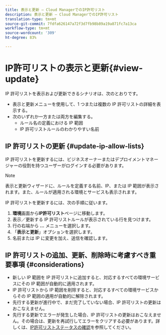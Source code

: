 ```yaml
---
title: 表示と更新 — Cloud ManagerでのIP許可リスト
description: 表示と更新 — Cloud ManagerでのIP許可リスト
translation-type: tm+mt
source-git-commit: 7fdfa626147a72f3d7fb98b89a19a871fc7a13ca
workflow-type: tm+mt
source-wordcount: '309'
ht-degree: 83%

---
```



# IP許可リストの表示と更新{#view-update}

IP 許可リストを表示および更新できるシナリオは、次のとおりです。

* 表示と更新メニューを使用して、1 つまたは複数の IP 許可リストの詳細を表示する。
* 次のいずれか一方または両方を編集する。
   * ルール名の定義における IP 範囲
   * IP 許可リストルールのわかりやすい名前

## IP 許可リストの更新 {#update-ip-allow-lists}


IP 許可リストを更新するには、ビジネスオーナーまたはデプロイメントマネージャーの役割を持つユーザーがログインする必要があります。

>[!NOTE]
>表示と更新ウィザードに、ルールを定義する名前、IP、または IP 範囲が表示されます。また、ルールが適用される環境とサービスも表示されます。

IP 許可リストを更新するには、次の手順に従います。

1. **環境**&#x200B;画面から&#x200B;**IP許可リスト**&#x200B;ページに移動します。
1. 表示／更新する IP 許可リストルールが表示されている行を見つけます。
1. 行の右端から **...** メニューを選択します。
1. 「**表示と更新**」オプションを選択します。
1. 名前または IP に変更を加え、送信を確認します。

## IP 許可リストの追加、更新、削除時に考慮すべき重要事項 {#considerations}

* 新しい IP 範囲を IP 許可リストに追加すると、対応するすべての環境サービスにその IP 範囲が自動的に適用されます。
* IP 許可リストから IP 範囲を削除すると、対応するすべての環境サービスからその IP 範囲の適用が自動的に解除されます。
* 先行する更新が進行中で、まだ完了していない場合、IP 許可リストの更新はおこなえません。
* 先行する更新でエラーが発生した場合、IP 許可リストの更新はおこなえません。その場合は、更新を再試行してエラーをクリアする必要があります。詳しくは、[IP許可リストステータスの確認](/help/implementing/cloud-manager/ip-allow-lists/check-ip-allow-list-status.md)を参照してください。